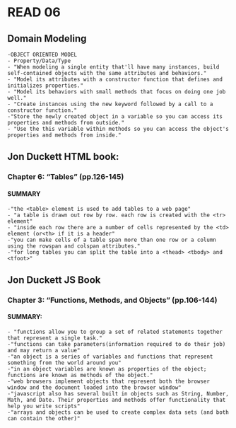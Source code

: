 # READ 06
## Domain Modeling
    -OBJECT ORIENTED MODEL
    - Property/Data/Type
    - "When modeling a single entity that'll have many instances, build self-contained objects with the same attributes and behaviors."
    - "Model its attributes with a constructor function that defines and initializes properties."
    - "Model its behaviors with small methods that focus on doing one job well."
    - "Create instances using the new keyword followed by a call to a constructor function."
    -"Store the newly created object in a variable so you can access its properties and methods from outside."
    - "Use the this variable within methods so you can access the object's properties and methods from inside."

## Jon Duckett HTML book:
### Chapter 6: “Tables” (pp.126-145)
#### SUMMARY
    -"the <table> element is used to add tables to a web page"
    - "a table is drawn out row by row. each row is created with the <tr> element"
    - "inside each row there are a number of cells represented by the <td> element (or<th> if it is a header"
    -"you can make cells of a table span more than one row or a column using the rowspan and colspan attributes."
    -"for long tables you can split the table into a <thead> <tbody> and <tfoot>"

## Jon Duckett JS Book
### Chapter 3: “Functions, Methods, and Objects” (pp.106-144)
#### SUMMARY: 
    - "functions allow you to group a set of related statements together that represent a single task."
    -"functions can take parameters(information required to do their job) and may return a value"
    -"an object is a series of variables and functions that represent something from the world around you"
    -"in an object variables are known as properties of the object; functions are known as methods of the object."
    -"web browsers implement objects that represent both the browser window and the document loaded into the browser window"
    -"javascript also has several built in objects such as String, Number, Math, and Date. Their properties and methods offer functionality that help you write scripts"
    -"arrays and objects can be used to create complex data sets (and both can contain the other)"
  